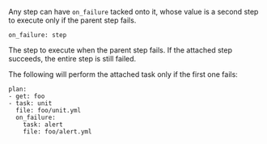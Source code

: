 Any step can have `on_failure` tacked onto it, whose value is a second step to execute only if the parent step fails.

	on_failure: step

The step to execute when the parent step fails. If the attached step succeeds, the entire step is still failed.

The following will perform the attached task only if the first one fails:

	plan:
	- get: foo
	- task: unit
	  file: foo/unit.yml
	  on_failure:
	    task: alert
	    file: foo/alert.yml